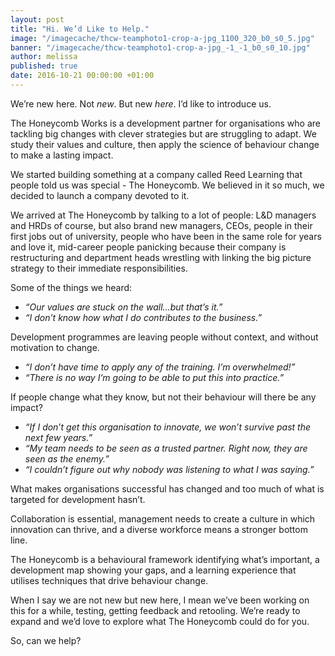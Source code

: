```yaml
---
layout: post
title: "Hi. We’d Like to Help."
image: "/imagecache/thcw-teamphoto1-crop-a-jpg_1100_320_b0_s0_5.jpg"
banner: "/imagecache/thcw-teamphoto1-crop-a-jpg_-1_-1_b0_s0_10.jpg"
author: melissa
published: true
date: 2016-10-21 00:00:00 +01:00
---
```

We’re new here. Not _new_. But new _here_. I’d like to introduce us.

The Honeycomb Works is a development partner for organisations who are tackling big changes with clever strategies but are struggling to adapt. We study their values and culture, then apply the science of behaviour change to make a lasting impact.

We started building something at a company called Reed Learning that people told us was special - The Honeycomb. We believed in it so much, we decided to launch a company devoted to it.

We arrived at The Honeycomb by talking to a lot of people: L&amp;D managers and HRDs of course, but also brand new managers, CEOs, people in their first jobs out of university, people who have been in the same role for years and love it, mid-career people panicking because their company is restructuring and department heads wrestling with linking the big picture strategy to their immediate responsibilities.

Some of the things we heard:

* _“Our values are stuck on the wall...but that’s it.”_
* _“I don’t know how what I do contributes to the business.”_

Development programmes are leaving people without context, and without motivation to change.

* _“I don’t have time to apply any of the training. I’m overwhelmed!”_
* _“There is no way I’m going to be able to put this into practice.”_

If people change what they know, but not their behaviour will there be any impact?

* _“If I don’t get this organisation to innovate, we won’t survive past the next few years.”_
* _“My team needs to be seen as a trusted partner. Right now, they are seen as the enemy.”_
* _“I couldn’t figure out why nobody was listening to what I was saying.”_

What makes organisations successful has changed and too much of what is targeted for development hasn’t.

Collaboration is essential, management needs to create a culture in which innovation can thrive, and a diverse workforce means a stronger bottom line.

The Honeycomb is a behavioural framework identifying what’s important, a development map showing your gaps, and a learning experience that utilises techniques that drive behaviour change.

When I say we are not new but new here, I mean we’ve been working on this for a while, testing, getting feedback and retooling. We’re ready to expand and we’d love to explore what The Honeycomb could do for you.

So, can we help?

